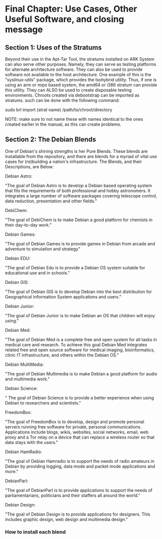 # **Final Chapter: Use Cases, Other Useful Software, and closing message**
## Section 1: Uses of the Stratums
Beyond their use in the Apt-Tar Tool, the stratums installed on ARK System can also serve other purposes. Namely, they can serve as testing platforms for alternate architecture software. They can also be used to provide software not available to the host architecture. One example of this is the "syslinux-utils" package, which provides the Isohybrid utility. Thus, if one is using an arm or mips based system, the amd64 or i386 stratum can provide this utility. They can ALSO be used to create disposable testing environments. Chroots created via debootstrap can be imported as stratums. such can be done with the following command: 

sudo brl import (strat name) /path/to/chroot/directory


NOTE: make sure to not name these with names identical to the ones created earlier in the manual, as this can create problems. 

## Section 2: The Debian Blends
One of Debian's shining strengths is her Pure Blends. These blends are installable from the repository, and there are blends for a myriad of vital use cases for (re)building a nation's infrastructure. The Blends, and their Descriptions, are Below: 

Debian Astro: 

"The goal of Debian Astro is to develop a Debian based operating system that fits the requirements of both professional and hobby astronomers. It integrates a large number of software packages covering telescope control, data reduction, presentation and other fields."

DebiChem: 

"The goal of DebiChem is to make Debian a good platform for chemists in their day-to-day work."

Debian Games: 

"The goal of Debian Games is to provide games in Debian from arcade and adventure to simulation and strategy"

Debian EDU: 

"The goal of Debian Edu is to provide a Debian OS system suitable for educational use and in schools." 

Debian GIS: 

"The goal of Debian GIS is to develop Debian into the best distribution for Geographical Information System applications and users."

Debian Junior: 

"The goal of Debian Junior is to make Debian an OS that children will enjoy using."

Debian Med: 

"The goal of Debian Med is a complete free and open system for all tasks in medical care and research. To achieve this goal Debian Med integrates related free and open source software for medical imaging, bioinformatics, clinic IT infrastructure, and others within the Debian OS."

Debian MultiMedia: 

"The goal of Debian Multimedia is to make Debian a good platform for audio and multimedia work."

Debian Science: 

" The goal of Debian Science is to provide a better experience when using Debian to researchers and scientists."

FreedomBox: 

"The goal of FreedomBox is to develop, design and promote personal servers running free software for private, personal communications. Applications include blogs, wikis, websites, social networks, email, web proxy and a Tor relay on a device that can replace a wireless router so that data stays with the users."

Debian HamRadio:

"The goal of Debian Hamradio is to support the needs of radio amateurs in Debian by providing logging, data mode and packet mode applications and more."

DebianParl: 

"The goal of DebianParl is to provide applications to support the needs of parliamentarians, politicians and their staffers all around the world."

Debian Design: 

"The goal of Debian Design is to provide applications for designers. This includes graphic design, web design and multimedia design."



### How to install each blend
